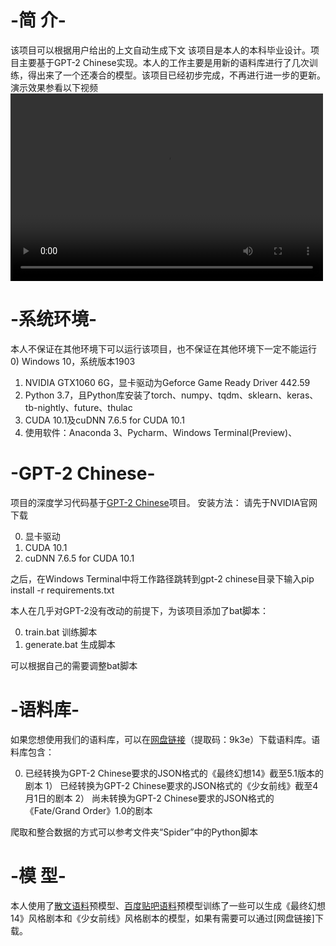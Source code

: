 # -简 介-
该项目可以根据用户给出的上文自动生成下文
该项目是本人的本科毕业设计。项目主要基于GPT-2 Chinese实现。本人的工作主要是用新的语料库进行了几次训练，得出来了一个还凑合的模型。该项目已经初步完成，不再进行进一步的更新。
演示效果参看以下视频
<video src="https://www.iqiyi.com/v_19rxoxbkhk.html#curid=16678996500_b4cdcb4320cdfae5f480487b73576efb" controls="controls" width="500" height="300">您的浏览器不支持播放该视频！</video>
# -系统环境-
本人不保证在其他环境下可以运行该项目，也不保证在其他环境下一定不能运行
0)  Windows 10，系统版本1903
1)	NVIDIA GTX1060 6G，显卡驱动为Geforce Game Ready Driver 442.59
2)	Python 3.7，且Python库安装了torch、numpy、tqdm、sklearn、keras、tb-nightly、future、thulac
3)	CUDA 10.1及cuDNN 7.6.5 for CUDA 10.1
4)  使用软件：Anaconda 3、Pycharm、Windows Terminal(Preview)、

# -GPT-2 Chinese-
项目的深度学习代码基于[GPT-2 Chinese](https://github.com/Morizeyao/GPT2-Chinese)项目。
安装方法：
请先于NVIDIA官网下载

  0)  显卡驱动
  1)  CUDA 10.1
  2)  cuDNN 7.6.5 for CUDA 10.1
  
之后，在Windows Terminal中将工作路径跳转到gpt-2 chinese目录下输入pip install -r requirements.txt

本人在几乎对GPT-2没有改动的前提下，为该项目添加了bat脚本：

  0)  train.bat  训练脚本
  1)  generate.bat  生成脚本
  
可以根据自己的需要调整bat脚本

# -语料库-
如果您想使用我们的语料库，可以在[网盘链接](https://pan.baidu.com/s/1LcHMtyhUEqpGa46bA1aDTg)（提取码：9k3e）下载语料库。语料库包含：

  0)  已经转换为GPT-2 Chinese要求的JSON格式的《最终幻想14》截至5.1版本的剧本
  1） 已经转换为GPT-2 Chinese要求的JSON格式的《少女前线》截至4月1日的剧本
  2） 尚未转换为GPT-2 Chinese要求的JSON格式的《Fate/Grand Order》1.0的剧本
  
爬取和整合数据的方式可以参考文件夹“Spider”中的Python脚本

# -模 型-
本人使用了[散文语料](https://github.com/Morizeyao/GPT2-Chinese)预模型、[百度贴吧语料](https://github.com/brightmart/nlp_chinese_corpus)预模型训练了一些可以生成《最终幻想14》风格剧本和《少女前线》风格剧本的模型，如果有需要可以通过[网盘链接]下载。
